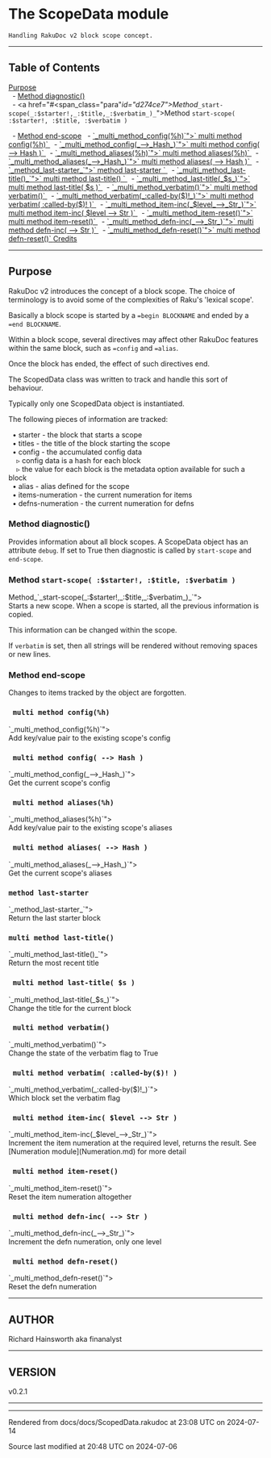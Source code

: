 
# The ScopeData module

	Handling RakuDoc v2 block scope concept.

----

## Table of Contents
<a href="#Purpose">Purpose</a>   
&nbsp;&nbsp;- <a href="#Method_diagnostic()">Method diagnostic()</a>   
&nbsp;&nbsp;- <a href="#<span_class="para"_id="d274ce7"></span>Method_`_start-scope(_:$starter!,_:$title,_:$verbatim_)_`"><span class="para" id="d274ce7"></span>Method ` start-scope( :$starter!, :$title, :$verbatim ) ` 

</a>   
&nbsp;&nbsp;- <a href="#Method_end-scope">Method end-scope</a>   
&nbsp;&nbsp;- <a href="#<span_class="para"_id="d31aef8"></span>`_multi_method_config(%h)`"><span class="para" id="d31aef8"></span>` multi method config(%h)` 

</a>   
&nbsp;&nbsp;- <a href="#<span_class="para"_id="1e2a459"></span>`_multi_method_config(_-->_Hash_)`"><span class="para" id="1e2a459"></span>` multi method config( --> Hash )` 

</a>   
&nbsp;&nbsp;- <a href="#<span_class="para"_id="a51c3cd"></span>`_multi_method_aliases(%h)`"><span class="para" id="a51c3cd"></span>` multi method aliases(%h)` 

</a>   
&nbsp;&nbsp;- <a href="#<span_class="para"_id="9d61991"></span>`_multi_method_aliases(_-->_Hash_)`"><span class="para" id="9d61991"></span>` multi method aliases( --> Hash )` 

</a>   
&nbsp;&nbsp;- <a href="#<span_class="para"_id="1534183"></span>`_method_last-starter_`"><span class="para" id="1534183"></span>` method last-starter ` 

</a>   
&nbsp;&nbsp;- <a href="#<span_class="para"_id="698cf07"></span>`_multi_method_last-title()_`"><span class="para" id="698cf07"></span>` multi method last-title() ` 

</a>   
&nbsp;&nbsp;- <a href="#<span_class="para"_id="ebe5b26"></span>`_multi_method_last-title(_$s_)`"><span class="para" id="ebe5b26"></span>` multi method last-title( $s )` 

</a>   
&nbsp;&nbsp;- <a href="#<span_class="para"_id="015f39e"></span>`_multi_method_verbatim()`"><span class="para" id="015f39e"></span>` multi method verbatim()` 

</a>   
&nbsp;&nbsp;- <a href="#<span_class="para"_id="c003b05"></span>`_multi_method_verbatim(_:called-by($)!_)`"><span class="para" id="c003b05"></span>` multi method verbatim( :called-by($)! )` 

</a>   
&nbsp;&nbsp;- <a href="#<span_class="para"_id="6df8b7c"></span>`_multi_method_item-inc(_$level_-->_Str_)`"><span class="para" id="6df8b7c"></span>` multi method item-inc( $level --> Str )` 

</a>   
&nbsp;&nbsp;- <a href="#<span_class="para"_id="b7235a6"></span>`_multi_method_item-reset()`"><span class="para" id="b7235a6"></span>` multi method item-reset()` 

</a>   
&nbsp;&nbsp;- <a href="#<span_class="para"_id="a75664f"></span>`_multi_method_defn-inc(_-->_Str_)`"><span class="para" id="a75664f"></span>` multi method defn-inc( --> Str )` 

</a>   
&nbsp;&nbsp;- <a href="#<span_class="para"_id="6f49046"></span>`_multi_method_defn-reset()`"><span class="para" id="6f49046"></span>` multi method defn-reset()` 

</a>   
<a href="#Credits">Credits</a>   



----

## Purpose<div id="Purpose"> </div>
<span class="para" id="22e11ec"></span>RakuDoc v2 introduces the concept of a block scope. The choice of terminology is to avoid some of the complexities of Raku's 'lexical scope'. 

<span class="para" id="be873ba"></span>Basically a block scope is started by a `=begin BLOCKNAME` and ended by a `=end BLOCKNAME`. 

<span class="para" id="533aa8f"></span>Within a block scope, several directives may affect other RakuDoc features within the same block, such as `=config` and `=alias`. 

<span class="para" id="1406b45"></span>Once the block has ended, the effect of such directives end. 

<span class="para" id="f4d4293"></span>The ScopedData class was written to track and handle this sort of behaviour. 

<span class="para" id="53256c7"></span>Typically only one ScopedData object is instantiated. 

<span class="para" id="69440e2"></span>The following pieces of information are tracked: 



&nbsp;&nbsp;• starter - the block that starts a scope  
&nbsp;&nbsp;• titles - the title of the block starting the scope  
&nbsp;&nbsp;• config - the accumulated config data  
&nbsp;&nbsp;&nbsp;&nbsp;▹ config data is a hash for each block  
&nbsp;&nbsp;&nbsp;&nbsp;▹ the value for each block is the metadata option available for such a block  
&nbsp;&nbsp;• alias - alias defined for the scope  
&nbsp;&nbsp;• items-numeration - the current numeration for items  
&nbsp;&nbsp;• defns-numeration - the current numeration for defns  


### Method diagnostic()<div id="Method_diagnostic()"> </div>
<span class="para" id="325852f"></span>Provides information about all block scopes. A ScopeData object has an attribute `debug`. If set to True then diagnostic is called by `start-scope` and `end-scope`. 



### <span class="para" id="d274ce7"></span>Method ` start-scope( :$starter!, :$title, :$verbatim ) ` 

<div id="<span_class="para"_id="d274ce7"></span>Method_`_start-scope(_:$starter!,_:$title,_:$verbatim_)_`"> </div>
<span class="para" id="dc30c3a"></span>Starts a new scope. When a scope is started, all the previous information is copied. 

<span class="para" id="c974347"></span>This information can be changed within the scope. 

<span class="para" id="6d35097"></span>If `verbatim` is set, then all strings will be rendered without removing spaces or new lines. 



### Method end-scope<div id="Method_end-scope"> </div>
<span class="para" id="e036cf7"></span>Changes to items tracked by the object are forgotten. 



### <span class="para" id="d31aef8"></span>` multi method config(%h)` 

<div id="<span_class="para"_id="d31aef8"></span>`_multi_method_config(%h)`"> </div>
<span class="para" id="c859a2b"></span>Add key/value pair to the existing scope's config 



### <span class="para" id="1e2a459"></span>` multi method config( --> Hash )` 

<div id="<span_class="para"_id="1e2a459"></span>`_multi_method_config(_-->_Hash_)`"> </div>
<span class="para" id="28d670f"></span>Get the current scope's config 



### <span class="para" id="a51c3cd"></span>` multi method aliases(%h)` 

<div id="<span_class="para"_id="a51c3cd"></span>`_multi_method_aliases(%h)`"> </div>
<span class="para" id="cd745fe"></span>Add key/value pair to the existing scope's aliases 



### <span class="para" id="9d61991"></span>` multi method aliases( --> Hash )` 

<div id="<span_class="para"_id="9d61991"></span>`_multi_method_aliases(_-->_Hash_)`"> </div>
<span class="para" id="80cf22d"></span>Get the current scope's aliases 



### <span class="para" id="1534183"></span>` method last-starter ` 

<div id="<span_class="para"_id="1534183"></span>`_method_last-starter_`"> </div>
<span class="para" id="2da6349"></span>Return the last starter block 



### <span class="para" id="698cf07"></span>` multi method last-title() ` 

<div id="<span_class="para"_id="698cf07"></span>`_multi_method_last-title()_`"> </div>
<span class="para" id="b1d8fab"></span>Return the most recent title 



### <span class="para" id="ebe5b26"></span>` multi method last-title( $s )` 

<div id="<span_class="para"_id="ebe5b26"></span>`_multi_method_last-title(_$s_)`"> </div>
<span class="para" id="2d32bfd"></span>Change the title for the current block 



### <span class="para" id="015f39e"></span>` multi method verbatim()` 

<div id="<span_class="para"_id="015f39e"></span>`_multi_method_verbatim()`"> </div>
<span class="para" id="3a5fb49"></span>Change the state of the verbatim flag to True 



### <span class="para" id="c003b05"></span>` multi method verbatim( :called-by($)! )` 

<div id="<span_class="para"_id="c003b05"></span>`_multi_method_verbatim(_:called-by($)!_)`"> </div>
<span class="para" id="4519a04"></span>Which block set the verbatim flag 



### <span class="para" id="6df8b7c"></span>` multi method item-inc( $level --> Str )` 

<div id="<span_class="para"_id="6df8b7c"></span>`_multi_method_item-inc(_$level_-->_Str_)`"> </div>
<span class="para" id="fffd3c8"></span>Increment the item numeration at the required level, returns the result. See [Numeration module](Numeration.md) for more detail 



### <span class="para" id="b7235a6"></span>` multi method item-reset()` 

<div id="<span_class="para"_id="b7235a6"></span>`_multi_method_item-reset()`"> </div>
<span class="para" id="6dd75d3"></span>Reset the item numeration altogether 



### <span class="para" id="a75664f"></span>` multi method defn-inc( --> Str )` 

<div id="<span_class="para"_id="a75664f"></span>`_multi_method_defn-inc(_-->_Str_)`"> </div>
<span class="para" id="37a8eea"></span>Increment the defn numeration, only one level 



### <span class="para" id="6f49046"></span>` multi method defn-reset()` 

<div id="<span_class="para"_id="6f49046"></span>`_multi_method_defn-reset()`"> </div>
<span class="para" id="b75a9fe"></span>Reset the defn numeration 

<div id="Credits"> </div>

----  

## AUTHOR<div id="AUTHOR"> </div>
Richard Hainsworth aka finanalyst



<div id="Placement"> </div>

----  

## VERSION<div id="VERSION"> </div>
v0.2.1







----

----

Rendered from docs/docs/ScopedData.rakudoc at 23:08 UTC on 2024-07-14

Source last modified at 20:48 UTC on 2024-07-06


